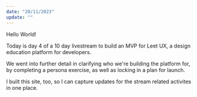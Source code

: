 ```yaml
---
date: "20/11/2023"
update: ""
---
```


Hello World!

Today is day 4 of a 10 day livestream to build an MVP for Leet UX, a design education platform for developers.

We went into further detail in clarifying who we're building the platform for, by completing a persona exercise, as well as locking in a plan for launch.

I built this site, too, so I can capture updates for the stream related activites in one place.
